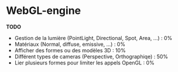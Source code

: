 # WebGL-engine

**TODO**
* Gestion de la lumière (PointLight, Directional, Spot, Area, ...) : 0%
* Matériaux (Normal, diffuse, emissive, ...) : 0%
* Afficher des formes ou des modèles 3D : 10%
* Différent types de cameras (Perspective, Orthographiqe) : 50%
* Lier plusieurs formes pour limiter les appels OpenGL : 0%
